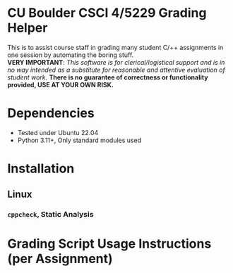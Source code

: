 # CU Boulder CSCI 4/5229 Grading Helper
This is to assist course staff in grading many student C/++ assignments in one session by automating the boring stuff.  
**VERY IMPORTANT**: *This software is for clerical/logistical support and is in no way intended as a substitute for reasonable and attentive evaluation of student work.* **There is no guarantee of correctness or functionality provided, USE AT YOUR OWN RISK.**

# Dependencies
* Tested under Ubuntu 22.04
* Python 3.11+, Only standard modules used

# Installation

## Linux

### `cppcheck`, Static Analysis


# Grading Script Usage Instructions (per Assignment)
